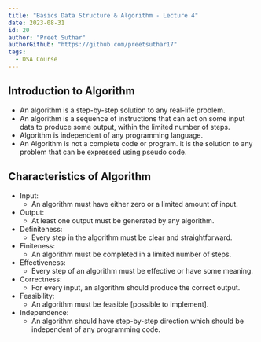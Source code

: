 ```yaml
---
title: "Basics Data Structure & Algorithm - Lecture 4"
date: 2023-08-31
id: 20
author: "Preet Suthar"
authorGithub: "https://github.com/preetsuthar17"
tags:
  - DSA Course
---
```


## Introduction to Algorithm

- An algorithm is a step-by-step solution to any real-life problem.
- An algorithm is a sequence of instructions that can act on some input data to produce some output, within the limited number of steps.
- Algorithm is independent of any programming language.
- An Algorithm is not a complete code or program. it is the solution to any problem that can be expressed using pseudo code.

## Characteristics of Algorithm

- Input:
  - An algorithm must have either zero or a limited amount of input.
- Output:
  - At least one output must be generated by any algorithm.
- Definiteness:
  - Every step in the algorithm must be clear and straightforward.
- Finiteness:
  - An algorithm must be completed in a limited number of steps.
- Effectiveness:
  - Every step of an algorithm must be effective or have some meaning.
- Correctness:
  - For every input, an algorithm should produce the correct output.
- Feasibility:
  - An algorithm must be feasible [possible to implement].
- Independence:
  - An algorithm should have step-by-step direction which should be independent of any programming code.
